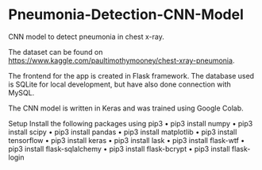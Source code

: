 # Pneumonia-Detection-CNN-Model
CNN model to detect pneumonia in chest x-ray.

The dataset can be found on https://www.kaggle.com/paultimothymooney/chest-xray-pneumonia.

The frontend for the app is created in Flask framework. The database used is SQLite for local development, but have also done connection with MySQL. 

The CNN model is written in Keras and was trained using Google Colab.

Setup
Install the following packages using pip3
•	pip3 install numpy
•	pip3 install scipy
•	pip3 install pandas
•	pip3 install matplotlib
•	pip3 install tensorflow
•	pip3 install keras
•	pip3 install lask
•	pip3 install flask-wtf
•	pip3 install flask-sqlalchemy
•	pip3 install flask-bcrypt
•	pip3 install flask-login
